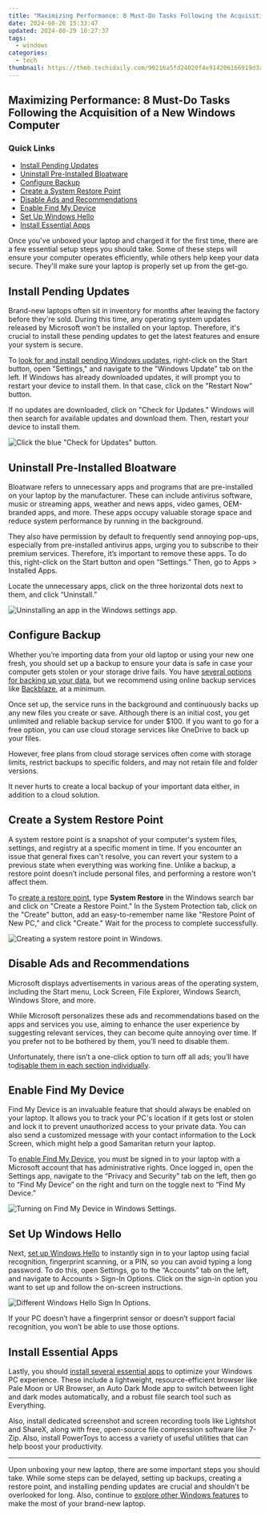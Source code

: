 ```yaml
---
title: "Maximizing Performance: 8 Must-Do Tasks Following the Acquisition of a New Windows Computer"
date: 2024-08-26 15:33:47
updated: 2024-08-29 10:27:37
tags:
  - windows
categories:
  - tech
thumbnail: https://thmb.techidaily.com/99216a5fd24020f4e914206166919d3aff0939ed370c089abccf39caae51dc78.jpg
---
```


## Maximizing Performance: 8 Must-Do Tasks Following the Acquisition of a New Windows Computer

### Quick Links

* [Install Pending Updates](https://extra-approaches.techidaily.com/new-revolutionize-design-with-the-top-tier-plugins-for-ae/)
* [Uninstall Pre-Installed Bloatware](https://discover-blog.techidaily.com/boost-site-engagement-and-tracking-using-the-innovative-cookiebot-technology/)
* [Configure Backup](https://facebook-video-footage.techidaily.com/updated-mobile-mastery-best-downloading-apps-for-android-and-ios-users/)
* [Create a System Restore Point](https://tech-haven.techidaily.com/essential-artificial-intelligence-tools-for-beginners-club/)
* [Disable Ads and Recommendations](https://techidaily.com/things-you-dont-know-about-vivo-t2-5g-reset-code-drfone-by-drfone-reset-android-reset-android/)
* [Enable Find My Device](https://fox-links.techidaily.com/in-2024-essential-tips-for-cheap-gopro-shopping/)
* [Set Up Windows Hello](https://facebook-videos.techidaily.com/a-beginners-guide-to-music-in-online-video-footage-fb-for-2024/)
* [Install Essential Apps](https://some-skills.techidaily.com/new-the-essential-meme-template-toolkit/)

 Once you've unboxed your laptop and charged it for the first time, there are a few essential setup steps you should take. Some of these steps will ensure your computer operates efficiently, while others help keep your data secure. They'll make sure your laptop is properly set up from the get-go.

##  Install Pending Updates

 Brand-new laptops often sit in inventory for months after leaving the factory before they're sold. During this time, any operating system updates released by Microsoft won’t be installed on your laptop. Therefore, it's crucial to install these pending updates to get the latest features and ensure your system is secure.

 To [look for and install pending Windows updates](https://howto.techidaily.com/fix-unfortunately-settings-has-stopped-on-realme-v30-quickly-drfone-by-drfone-fix-android-problems-fix-android-problems/), right-click on the Start button, open "Settings," and navigate to the "Windows Update" tab on the left. If Windows has already downloaded updates, it will prompt you to restart your device to install them. In that case, click on the "Restart Now" button.

 If no updates are downloaded, click on "Check for Updates." Windows will then search for available updates and download them. Then, restart your device to install them.

![Click the blue "Check for Updates" button.](https://static1.howtogeekimages.com/wordpress/wp-content/uploads/2023/10/check-for-updates.png) 

##  Uninstall Pre-Installed Bloatware

 Bloatware refers to unnecessary apps and programs that are pre-installed on your laptop by the manufacturer. These can include antivirus software, music or streaming apps, weather and news apps, video games, OEM-branded apps, and more. These apps occupy valuable storage space and reduce system performance by running in the background.

 They also have permission by default to frequently send annoying pop-ups, especially from pre-installed antivirus apps, urging you to subscribe to their premium services. Therefore, it’s important to remove these apps. To do this, right-click on the Start button and open “Settings.” Then, go to Apps > Installed Apps.

 Locate the unnecessary apps, click on the three horizontal dots next to them, and click “Uninstall.”

![Uninstalling an app in the Windows settings app.](https://static1.howtogeekimages.com/wordpress/wp-content/uploads/2024/07/1-uninstalling-an-app-in-the-windows-settings-app.jpg) 

##  Configure Backup

 Whether you’re importing data from your old laptop or using your new one fresh, you should set up a backup to ensure your data is safe in case your computer gets stolen or your storage drive fails. You have [several options for backing up your data](https://activate-lock.techidaily.com/in-2024-how-to-bypass-icloud-by-checkra1n-even-on-iphone-14-pro-max-if-youve-tried-everything-by-drfone-ios/), but we recommend using online backup services like [Backblaze](https://www.backblaze.com/), at a minimum. 

 Once set up, the service runs in the background and continuously backs up any new files you create or save. Although there is an initial cost, you get unlimited and reliable backup service for under $100\. If you want to go for a free option, you can use cloud storage services like OneDrive to back up your files.

 However, free plans from cloud storage services often come with storage limits, restrict backups to specific folders, and may not retain file and folder versions.

 It never hurts to create a local backup of your important data either, in addition to a cloud solution. 

##  Create a System Restore Point

 A system restore point is a snapshot of your computer's system files, settings, and registry at a specific moment in time. If you encounter an issue that general fixes can't resolve, you can revert your system to a previous state when everything was working fine. Unlike a backup, a restore point doesn’t include personal files, and performing a restore won't affect them.

 To [create a restore point](https://instagram-video-files.techidaily.com/updated-in-2024-multiplying-joy-sharing-a-pile-of-photos-and-videos-with-instagram/), type **System Restore** in the Windows search bar and click on "Create a Restore Point." In the System Protection tab, click on the "Create" button, add an easy-to-remember name like "Restore Point of New PC," and click "Create." Wait for the process to complete successfully.

![Creating a system restore point in Windows.](https://static1.howtogeekimages.com/wordpress/wp-content/uploads/2024/07/2-creating-a-system-restore-point-in-windows.jpg) 

##  Disable Ads and Recommendations

 Microsoft displays advertisements in various areas of the operating system, including the Start menu, Lock Screen, File Explorer, Windows Search, Windows Store, and more.

 While Microsoft personalizes these ads and recommendations based on the apps and services you use, aiming to enhance the user experience by suggesting relevant services, they can become quite annoying over time. If you prefer not to be bothered by them, you’ll need to disable them.

 Unfortunately, there isn’t a one-click option to turn off all ads; you’ll have to[disable them in each section individually](https://change-location.techidaily.com/in-2024-how-pgsharp-save-you-from-ban-while-spoofing-pokemon-go-on-vivo-x-flip-drfone-by-drfone-virtual-android/).

##  Enable Find My Device

 Find My Device is an invaluable feature that should always be enabled on your laptop. It allows you to track your PC's location if it gets lost or stolen and lock it to prevent unauthorized access to your private data. You can also send a customized message with your contact information to the Lock Screen, which might help a good Samaritan return your laptop.

 To [enable Find My Device](https://youtube-video-recordings.techidaily.com/unlock-your-content-potential-with-youtubes-movie-maker/), you must be signed in to your laptop with a Microsoft account that has administrative rights. Once logged in, open the Settings app, navigate to the “Privacy and Security” tab on the left, then go to “Find My Device” on the right and turn on the toggle next to “Find My Device.”

![Turning on Find My Device in Windows Settings.](https://static1.howtogeekimages.com/wordpress/wp-content/uploads/2024/07/3-turning-on-find-my-device-in-windows-settings.jpg) 

##  Set Up Windows Hello

 Next, [set up Windows Hello](https://extra-tips.techidaily.com/updated-capturing-brilliance-essential-angles-in-iphone-photography/) to instantly sign in to your laptop using facial recognition, fingerprint scanning, or a PIN, so you can avoid typing a long password. To do this, open Settings, go to the “Accounts” tab on the left, and navigate to Accounts > Sign-In Options. Click on the sign-in option you want to set up and follow the on-screen instructions.

![Different Windows Hello Sign In Options.](https://static1.howtogeekimages.com/wordpress/wp-content/uploads/2024/07/4-different-windows-hello-sign-in-options.jpg) 

 If your PC doesn’t have a fingerprint sensor or doesn’t support facial recognition, you won’t be able to use those options.

##  Install Essential Apps

 Lastly, you should [install several essential apps](https://screen-video-capture.techidaily.com/updated-in-2024-streaming-and-screenshotting-like-a-pro-essential-mac-techniques/) to optimize your Windows PC experience. These include a lightweight, resource-efficient browser like Pale Moon or UR Browser, an Auto Dark Mode app to switch between light and dark modes automatically, and a robust file search tool such as Everything.

 Also, install dedicated screenshot and screen recording tools like Lightshot and ShareX, along with free, open-source file compression software like 7-Zip. Also, install PowerToys to access a variety of useful utilities that can help boost your productivity. 

---

 Upon unboxing your new laptop, there are some important steps you should take. While some steps can be delayed, setting up backups, creating a restore point, and installing pending updates are crucial and shouldn't be overlooked for long. Also, continue to [explore other Windows features](https://youtube-web.techidaily.com/erfecting-youtube-videos-with-angle-rotation-mastery/) to make the most of your brand-new laptop.

<ins class="adsbygoogle"
     style="display:block"
     data-ad-format="autorelaxed"
     data-ad-client="ca-pub-7571918770474297"
     data-ad-slot="1223367746"></ins>



<ins class="adsbygoogle"
     style="display:block"
     data-ad-client="ca-pub-7571918770474297"
     data-ad-slot="8358498916"
     data-ad-format="auto"
     data-full-width-responsive="true"></ins>

